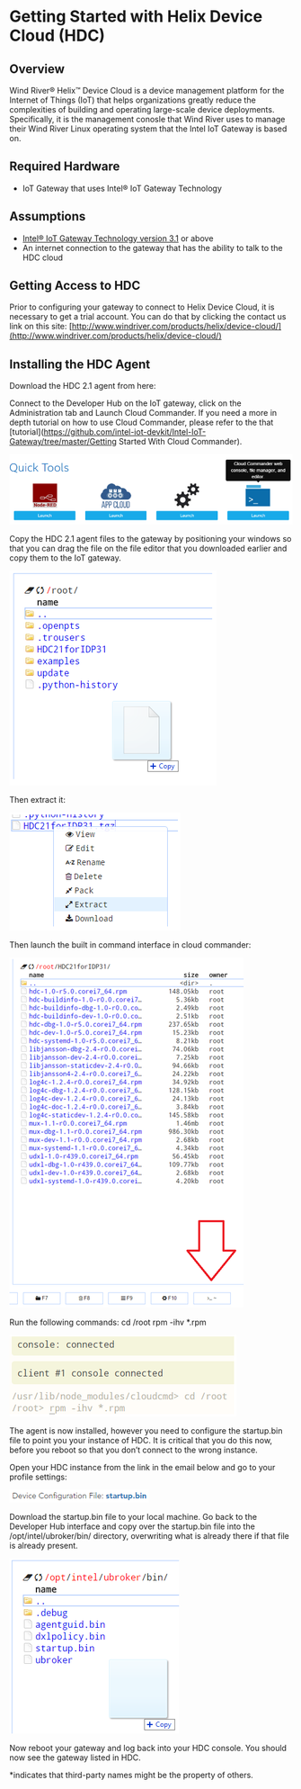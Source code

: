 # Getting Started with Helix Device Cloud (HDC) #
<cr>

## Overview ##
Wind River® Helix™ Device Cloud is a device management platform for the Internet of Things (IoT) that helps organizations greatly reduce the complexities of building and operating large-scale device deployments.  Specifically, it is the management conosle that Wind River uses to manage their Wind River Linux operating system that the Intel IoT Gateway is based on.

## Required Hardware ##
-   IoT Gateway that uses Intel® IoT Gateway Technology

## Assumptions ##
-   [Intel® IoT Gateway Technology version 3.1](https://shopiotmarketplace.com/iot/index.html#/details?pix=58) or above
-   An internet connection to the gateway that has the ability to talk to the HDC cloud

## Getting Access to HDC ##
Prior to configuring your gateway to connect to Helix Device Cloud, it is necessary to get a trial account.  You can do that by clicking the contact  us link on this site:
[http://www.windriver.com/products/helix/device-cloud/](http://www.windriver.com/products/helix/device-cloud/)

## Installing the HDC Agent ##
Download the HDC 2.1 agent from here:

Connect to the Developer Hub on the IoT gateway, click on the Administration tab and Launch Cloud Commander. If you need a more in depth tutorial on how to use Cloud Commander, please refer to the that [tutorial](https://github.com/intel-iot-devkit/Intel-IoT-Gateway/tree/master/Getting Started With Cloud Commander).

![](images/image1.png)

Copy the HDC 2.1 agent files to the gateway by positioning your windows so that you can drag the file on the file editor that you downloaded earlier and copy them to the IoT gateway.

![](images/image2.png)

Then extract it:

![](images/image3.png)

Then launch the built in command interface in cloud commander:

![](images/image4.png)

Run the following commands:
cd /root
rpm -ihv *.rpm
 
![](images/image5.png)

The agent is now installed, however you need to configure the startup.bin file to point you your instance of HDC.  It is critical that you do this now, before you reboot so that you don’t connect to the wrong instance.

Open your HDC instance from the link in the email below and go to your profile settings:

![](images/image6.png)

Download the startup.bin file to your local machine.
Go back to the Developer Hub interface and copy over the startup.bin file into the /opt/intel/ubroker/bin/ directory, overwriting what is already there if that file is already present.

![](images/image7.png)

Now reboot your gateway and log back into your HDC console.  You should now see the gateway listed in HDC.

*indicates that third-party names might be the property of others.